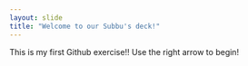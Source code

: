 ```yaml
---
layout: slide
title: "Welcome to our Subbu's deck!"
---
```

This is my first Github exercise!!
Use the right arrow to begin!
